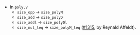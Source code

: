 - in `poly.v`
  + `size_opp` -> `size_polyN`
  + `size_add` -> `size_polyD`
  + `size_addl` -> `size_polyDl`
  + `size_mul_leq` -> `size_polyM_leq`
  ([#1315](https://github.com/coq/stdlib/pull/1315),
  by Reynald Affeldt).
